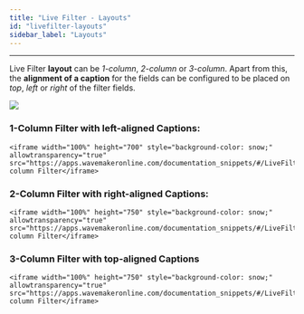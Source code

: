 ```yaml
---
title: "Live Filter - Layouts"
id: "livefilter-layouts"
sidebar_label: "Layouts"
---
```

---

Live Filter **layout** can be _1-column_, _2-column_ or _3-column_. Apart from this, the **alignment of a caption** for the fields can be configured to be placed on _top_, _left_ or _right_ of the filter fields.

[![](/learn/assets/lftr_layout.png)](/learn/assets/lftr_layout.png)

### 1-Column Filter with left-aligned Captions: 
    
    <iframe width="100%" height="700" style="background-color: snow;" allowtransparency="true" src="https://apps.wavemakeronline.com/documentation_snippets/#/LiveFilter">1-column Filter</iframe>
    
### 2-Column Filter with right-aligned Captions: 
    
    <iframe width="100%" height="750" style="background-color: snow;" allowtransparency="true" src="https://apps.wavemakeronline.com/documentation_snippets/#/LiveFilterwithTwoCol">2-column Filter</iframe>
    
### 3-Column Filter with top-aligned Captions 
    
    <iframe width="100%" height="750" style="background-color: snow;" allowtransparency="true" src="https://apps.wavemakeronline.com/documentation_snippets/#/LiveFilterwithThreeCol">3-column Filter</iframe>
    
